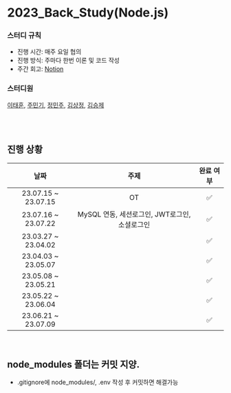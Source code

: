 # 2023_Back_Study(Node.js)

### 스터디 규칙
- 진행 시간: 매주 요일 협의
- 진행 방식: 주마다 한번 이론 및 코드 작성
- 주간 회고: [Notion](https://www.notion.so/23-Back_Study-fa4301c280da4511b41c5b15b79baa7c?showMoveTo=true)

### 스터디원
[이태훈](https://github.com/Tentennball),
[주민기](https://github.com/mingking2),
[정민주](https://github.com/jung-min-ju),
[김상정](https://github.com/sangjung0),
[김승제](https://github.com/whitecity01)

<br />
<br />

## 진행 상황

| 날짜 | 주제 | 완료 여부 |
| :---: | :---: | :---: |
| 23.07.15 ~ 23.07.15 |OT| ✅ |
| 23.07.16 ~ 23.07.22 |MySQL 연동, 세션로그인, JWT로그인, 소셜로그인| ✅ |
| 23.03.27 ~ 23.04.02 || ✅ |
| 23.04.03 ~ 23.05.07 || ✅ |
| 23.05.08 ~ 23.05.21 || ✅ |
| 23.05.22 ~ 23.06.04 || ✅ |
| 23.06.21 ~ 23.07.09 || ✅ |

<br />

## node_modules 폴더는 커밋 지양.
- .gitignore에 node_modules/, .env 작성 후 커밋하면 해결가능
